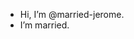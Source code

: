 -  Hi, I’m @married-jerome.
-  I’m married.

<!---
married-jerome/married-jerome is a ✨ special ✨ repository because its `README.md` (this file) appears on your GitHub profile.
You can click the Preview link to take a look at your changes.
--->
